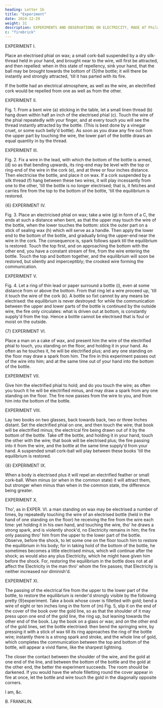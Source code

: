 ```yaml
---
heading: Letter 1b
title: "Experiment"
date: 2024-12-29
weight: 31
description: EXPERIMENTS AND OBSERVATIONS ON ELECTRICITY, MADE AT Philadelphia in America
c: "firebrick"
---
```




EXPERIMENT I.

Place an electrised phial on wax; a small cork-ball suspended by a dry silk-thread held in your hand, and brought near to the wire, will first be attracted, and then repelled: when in this state of repellency, sink your hand, that the ball may be brought towards the bottom of {5}the bottle; it will there be instantly and strongly attracted, 'till it has parted with its fire.

If the bottle had an electrical atmosphere, as well as the wire, an electrified cork would be repelled from one as well as from the other.

EXPERIMENT II.

Fig. 1. From a bent wire (a) sticking in the table, let a small linen thread (b) hang down within half an inch of the electrised phial (c). Touch the wire of the phial repeatedly with your finger, and at every touch you will see the thread instantly attracted by the bottle. (This is best done by a vinegar cruet, or some such belly'd bottle). As soon as you draw any fire out from the upper part by touching the wire, the lower part of the bottle draws an equal quantity in by the thread.

EXPERIMENT III.

Fig. 2. Fix a wire in the lead, with which the bottom of the bottle is armed, (d) so as that bending upwards, its ring-end may be level with the top or ring-end of the wire in the cork (e), and at three or four inches distance. Then electricise the bottle, and place it on wax. If a cork suspended by a silk thread (f) hang between these two wires, it will play incessantly from one to the other, 'till the bottle is no longer electrised; that is, it fetches and carries fire from the top to the bottom of the bottle, 'till the equilibrium is restored.

{6}
EXPERIMENT IV.

Fig. 3. Place an electricised phial on wax; take a wire (g) in form of a C, the ends at such a distance when bent, as that the upper may touch the wire of the bottle, when the lower touches the bottom: stick the outer part on a stick of sealing wax (h) which will serve as a handle. Then apply the lower end to the bottom of the bottle, and gradually bring the upper-end near the wire in the cork. The consequence is, spark follows spark till the equilibrium is restored. Touch the top first, and on approaching the bottom with the other end, you have a constant stream of fire, from the wire entering the bottle. Touch the top and bottom together, and the equilibrium will soon be restored, but silently and imperceptibly; the crooked wire forming the communication.

EXPERIMENT V.

Fig. 4. Let a ring of thin lead or paper surround a bottle (i), even at some distance from or above the bottom. From that ring let a wire proceed up, 'till it touch the wire of the cork (k). A bottle so fixt cannot by any means be electrised: the equilibrium is never destroyed: for while the communication between the upper and lower parts of the bottle is continued by the outside wire, the fire only circulates: what is driven out at bottom, is constantly supply'd from the top. Hence a bottle cannot be electrised that is foul or moist on the outside.

{7}
EXPERIMENT VI.

Place a man on a cake of wax, and present him the wire of the electrified phial to touch, you standing on the floor, and holding it in your hand. As often as he touches it, he will be electrified plus; and any one standing on the floor may draw a spark from him. The fire in this experiment passes out of the wire into him; and at the same time out of your hand into the bottom of the bottle.

EXPERIMENT VII.

Give him the electrified phial to hold; and do you touch the wire; as often you touch it he will be electrified minus, and may draw a spark from any one standing on the floor. The fire now passes from the wire to you, and from him into the bottom of the bottle.

EXPERIMENT VIII.

Lay two books on two glasses, back towards back, two or three Inches distant. Set the electrified phial on one, and then touch the wire; that book will be electrified minus; the electrical fire being drawn out of it by the bottom of the bottle. Take off the bottle, and holding it in your hand, touch the other with the wire; that book will be electrised plus; the fire passing into it from the wire, and the bottle at the same time supply'd from your hand. A suspended small cork-ball will play between these books 'till the equilibrium is restored.

{8}
EXPERIMENT IX.

When a body is electrised plus it will repel an electrified feather or small cork-ball. When minus (or when in the common state) it will attract them, but stronger when minus than when in the common state, the difference being greater.

EXPERIMENT X.

Tho', as in EXPER. VI. a man standing on wax may be electrised a number of times, by repeatedly touching the wire of an electrised bottle (held in the hand of one standing on the floor) he receiving the fire from the wire each time: yet holding it in his own hand, and touching the wire, tho' he draws a strong spark, and is violently shock'd, no Electricity remains in him; the fire only passing thro' him from the upper to the lower part of the bottle. Observe, before the shock, to let some one on the floor touch him to restore the equilibrium in his body; for in taking hold of the bottom of the bottle, he sometimes becomes a little electrised minus, which will continue after the shock; as would also any plus Electricity, which he might have given him before the shock. For, restoring the equilibrium in the bottle does not at all affect the Electricity in the man thro' whom the fire passes; that Electricity is neither increased nor diminish'd.

EXPERIMENT XI.

The passing of the electrical fire from the upper to the lower part of the bottle, to restore the equilibrium is render'd strongly visible by the following pretty {9}experiment. Take a book whose cover is filletted with gold; bend a wire of eight or ten inches long in the form of (m) Fig. 5, slip it on the end of the cover of the book over the gold line, so as that the shoulder of it may press upon one end of the gold line, the ring up, but leaning towards the other end of the book. Lay the book on a glass or wax; and on the other end of the gold lines, set the bottle electrised: then bend the springing wire, by pressing it with a stick of wax till its ring approaches the ring of the bottle wire; instantly there is a strong spark and stroke, and the whole line of gold, which completes the communication between the top and bottom of the bottle, will appear a vivid flame, like the sharpest lightning. 

The closer the contact between the shoulder of the wire, and the gold at one end of the line, and between the bottom of the bottle and the gold at the other end, the better the experiment succeeds. The room should be darkened. If you would have the whole filletting round the cover appear in fire at once, let the bottle and wire touch the gold in the diagonally opposite corners.

I am, &c.

B. FRANKLIN.
